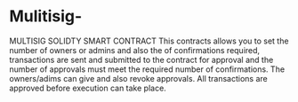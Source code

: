 # Mulitisig-
MULTISIG SOLIDTY SMART CONTRACT
This contracts allows you to set the number of owners or admins and also the of confirmations required, transactions are sent and submitted to the contract for approval and the number of approvals must meet the required number of confirmations.
The owners/adims can give and also revoke approvals.
All transactions are approved before execution can take place.
